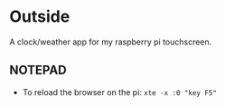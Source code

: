# Outside

A clock/weather app for my raspberry pi touchscreen.

## NOTEPAD

- To reload the browser on the pi: `xte -x :0 "key F5"`

